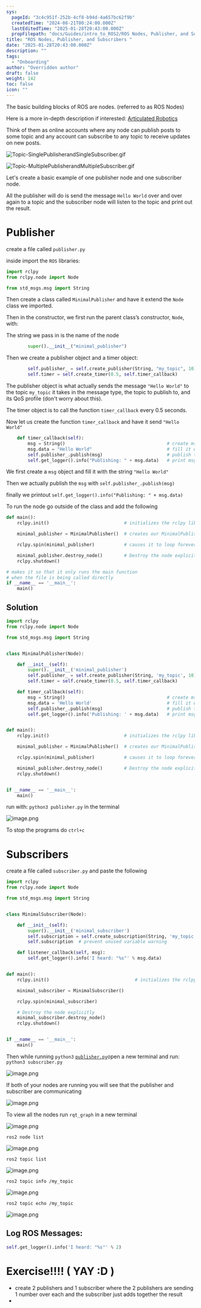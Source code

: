 ```yaml
---
sys:
  pageId: "3c4c951f-252b-4cf8-b94d-4a657bc62f9b"
  createdTime: "2024-08-21T00:24:00.000Z"
  lastEditedTime: "2025-01-28T20:43:00.000Z"
  propFilepath: "docs/Guides/intro_to_ROS2/ROS Nodes, Publisher, and Subscribers .md"
title: "ROS Nodes, Publisher, and Subscribers "
date: "2025-01-28T20:43:00.000Z"
description: ""
tags:
  - "Onboarding"
author: "Overridden author"
draft: false
weight: 142
toc: false
icon: ""
---
```


The basic building blocks of ROS are nodes. (referred to as ROS Nodes)

Here is a more in-depth description if interested: [Articulated Robotics](https://articulatedrobotics.xyz/tutorials/ready-for-ros/ros-overview#2-nodes)

Think of them as online accounts where any node can publish posts to some topic and any account can subscribe to any topic to receive updates on new posts.

![Topic-SinglePublisherandSingleSubscriber.gif](https://docs.ros.org/en/humble/_images/Topic-SinglePublisherandSingleSubscriber.gif)

![Topic-MultiplePublisherandMultipleSubscriber.gif](https://docs.ros.org/en/humble/_images/Topic-MultiplePublisherandMultipleSubscriber.gif)

Let's create a basic example of one publisher node and one subscriber node.

All the publisher will do is send the message `Hello World` over and over again to a topic and the subscriber node will listen to the topic and print out the result.

# Publisher

create a file called `publisher.py` 

inside import the `ROS` libraries:

```python
import rclpy
from rclpy.node import Node

from std_msgs.msg import String
```

Then create a class called `MinimalPublisher` and have it extend the `Node` class we imported.

Then in the constructor, we first run the parent class’s constructor, `Node`, with:

The string we pass in is the name of the node

```python
        super().__init__("minimal_publisher")
```

Then we create a publisher object and a timer object:

```python
        self.publisher_ = self.create_publisher(String, "my_topic", 10)
        self.timer = self.create_timer(0.5, self.timer_callback)
```

The publisher object is what actually sends the message `"Hello World"` to the topic `my_topic` it takes in the message type, the topic to publish to, and its QoS profile (don't worry about this).

The timer object is to call the function `timer_callback` every 0.5 seconds.

Now let us create the function `timer_callback` and have it send `"Hello World"`

```python
    def timer_callback(self):
        msg = String()                                      # create msg object
        msg.data = "Hello World"                            # fill it with data
        self.publisher_.publish(msg)                        # publish the message
        self.get_logger().info("Publishing: " + msg.data)   # print msg
```

We first create a `msg` object and fill it with the string `"Hello World"`

Then we actually publish the `msg` with `self.publisher_.publish(msg)`

finally we printout `self.get_logger().info("Publishing: " + msg.data)`

To run the node go outside of the class and add the following

```python
def main():
    rclpy.init()                            # initializes the rclpy library

    minimal_publisher = MinimalPublisher()  # creates our MinimalPublisher object

    rclpy.spin(minimal_publisher)           # causes it to loop forever

    minimal_publisher.destroy_node()        # Destroy the node explicitly
    rclpy.shutdown()

# makes it so that it only runs the main function
# when the file is being called directly
if __name__ == '__main__': 
    main()
```

## Solution

```python
import rclpy
from rclpy.node import Node

from std_msgs.msg import String


class MinimalPublisher(Node):

    def __init__(self):
        super().__init__('minimal_publisher')
        self.publisher_ = self.create_publisher(String, 'my_topic', 10)
        self.timer = self.create_timer(0.5, self.timer_callback)

    def timer_callback(self):
        msg = String()                                      # create msg object
        msg.data = 'Hello World'                            # fill it with data
        self.publisher_.publish(msg)                        # publish the message
        self.get_logger().info('Publishing: ' + msg.data)   # print msg


def main():
    rclpy.init()                            # initializes the rclpy library

    minimal_publisher = MinimalPublisher()  # creates our MinimalPublisher object

    rclpy.spin(minimal_publisher)           # causes it to loop forever

    minimal_publisher.destroy_node()        # Destroy the node explicitly
    rclpy.shutdown()


if __name__ == '__main__':
    main()
```

run with: `python3 publisher.py` in the terminal

![image.png](https://prod-files-secure.s3.us-west-2.amazonaws.com/d518164a-d88e-44d1-a4ee-3adb3bd8bce0/9214accb-ad5b-44f1-a31c-b3167c59138b/image.png?X-Amz-Algorithm=AWS4-HMAC-SHA256&X-Amz-Content-Sha256=UNSIGNED-PAYLOAD&X-Amz-Credential=ASIAZI2LB466W7V7MTDU%2F20250207%2Fus-west-2%2Fs3%2Faws4_request&X-Amz-Date=20250207T070757Z&X-Amz-Expires=3600&X-Amz-Security-Token=IQoJb3JpZ2luX2VjEFcaCXVzLXdlc3QtMiJHMEUCIA6%2BqCGCpJmUDFoN3lFyfgF6iIofA3yaEFCKsMCpNGZKAiEAg98Z%2BJI8%2BufrDyweEYttIC9baJzL7O1JRuPI%2BstaTl4q%2FwMIcBAAGgw2Mzc0MjMxODM4MDUiDMxu%2B9oLdLjHi16WGSrcAzxrJcawYr7bUGL68oXuluJo9bYH6PRoOr8JUkx8kRciDQMC1fRPs352nRRl39rgkTyQvwxSkBq4TVkN0KL9rul4hAbrFQqc0UwRkskbE2SdhqtofCSdwpzsFUROtmrCaFULkYQhrsW0EDjEI6o50MelkNt9D1LsZQB1TYOu7KP0Tq6B6dW4MZPfCxiydjXBaD%2BlJTld%2Bs6n4OBpCluJmqbSXKxqynTUZK1pn0fyG2XWelX%2B8d1mEgRsCTE%2FTbI%2BrcoKIdoDXd4gnC9vzwZl5spS02xOFVxKsLPlZyfbU1vRLn4frEuvACL4M457CjXaxikrFZXI5UpOe927zgCHIPp0%2B3fyPCXZRwMlTG%2BE2UxeiwoPWcgl4%2FTPNG7Jr5wPqbZTh3ZEJtehzBQFTMC9W5Eq22%2FHhY5pedB4U8ZTycKDbKVWeoZpKN%2BbNyJcN4Gi0yv4VFCjjajBsIuWvG8K24buxuMC9qFF5pd5Ybfhx7nJexTekC6Dsl1TX%2B3pzqi8%2BnSFnPRfcuU6yja33gAF5Xvp%2F68MpqAwlvjD2Nzu7%2FN73KhXbCgQz3c9mC1O5k0%2FCOka6Uo%2F3ZJiNAn4x7O0fhl%2BuPWwowoMHg78ZDlzKEgXgt%2BMjzoI2kkq6ynZMKvflr0GOqUBCD8carVufj7B%2FMzz8Hj4vTDdADZ%2FU%2B4kduqkymohEM%2BskUSnMWuLf%2FzoyCh3oD1qkBnYUYWuns0xORvLTVMQ3pFeEMsJQNhEpZxcSS%2Fo7BARQESZa8lf%2FQanKJsnSEW22SBxS2jWNDdypsNUoqUPIRSA1k4sFZM%2BS57VQaHRdNcZ8a7GcfXZzIh2FYea%2F%2FxRKEWZYwavFAghNdw51b1XcA6dwcfn&X-Amz-Signature=a1688d61abb1d740527db228c385044b8821e1ad0c1958c01e5eedef323102d3&X-Amz-SignedHeaders=host&x-id=GetObject)

To stop the programs do `ctrl+c`

# Subscribers

create a file called `subscriber.py` and paste the following

```python
import rclpy
from rclpy.node import Node

from std_msgs.msg import String


class MinimalSubscriber(Node):

    def __init__(self):
        super().__init__('minimal_subscriber')
        self.subscription = self.create_subscription(String, 'my_topic', self.listener_callback, 10)
        self.subscription  # prevent unused variable warning

    def listener_callback(self, msg):
        self.get_logger().info('I heard: "%s"' % msg.data)


def main():
    rclpy.init()                                # initializes the rclpy library

    minimal_subscriber = MinimalSubscriber()

    rclpy.spin(minimal_subscriber)

    # Destroy the node explicitly
    minimal_subscriber.destroy_node()
    rclpy.shutdown()


if __name__ == '__main__':
    main()
```

Then while running `python3` [`publisher.py`](http://publisher.py/)open a new terminal and run: `python3 subscriber.py` 

![image.png](https://prod-files-secure.s3.us-west-2.amazonaws.com/d518164a-d88e-44d1-a4ee-3adb3bd8bce0/611fccf2-c738-4dbd-94e9-98f209092866/image.png?X-Amz-Algorithm=AWS4-HMAC-SHA256&X-Amz-Content-Sha256=UNSIGNED-PAYLOAD&X-Amz-Credential=ASIAZI2LB466W7V7MTDU%2F20250207%2Fus-west-2%2Fs3%2Faws4_request&X-Amz-Date=20250207T070757Z&X-Amz-Expires=3600&X-Amz-Security-Token=IQoJb3JpZ2luX2VjEFcaCXVzLXdlc3QtMiJHMEUCIA6%2BqCGCpJmUDFoN3lFyfgF6iIofA3yaEFCKsMCpNGZKAiEAg98Z%2BJI8%2BufrDyweEYttIC9baJzL7O1JRuPI%2BstaTl4q%2FwMIcBAAGgw2Mzc0MjMxODM4MDUiDMxu%2B9oLdLjHi16WGSrcAzxrJcawYr7bUGL68oXuluJo9bYH6PRoOr8JUkx8kRciDQMC1fRPs352nRRl39rgkTyQvwxSkBq4TVkN0KL9rul4hAbrFQqc0UwRkskbE2SdhqtofCSdwpzsFUROtmrCaFULkYQhrsW0EDjEI6o50MelkNt9D1LsZQB1TYOu7KP0Tq6B6dW4MZPfCxiydjXBaD%2BlJTld%2Bs6n4OBpCluJmqbSXKxqynTUZK1pn0fyG2XWelX%2B8d1mEgRsCTE%2FTbI%2BrcoKIdoDXd4gnC9vzwZl5spS02xOFVxKsLPlZyfbU1vRLn4frEuvACL4M457CjXaxikrFZXI5UpOe927zgCHIPp0%2B3fyPCXZRwMlTG%2BE2UxeiwoPWcgl4%2FTPNG7Jr5wPqbZTh3ZEJtehzBQFTMC9W5Eq22%2FHhY5pedB4U8ZTycKDbKVWeoZpKN%2BbNyJcN4Gi0yv4VFCjjajBsIuWvG8K24buxuMC9qFF5pd5Ybfhx7nJexTekC6Dsl1TX%2B3pzqi8%2BnSFnPRfcuU6yja33gAF5Xvp%2F68MpqAwlvjD2Nzu7%2FN73KhXbCgQz3c9mC1O5k0%2FCOka6Uo%2F3ZJiNAn4x7O0fhl%2BuPWwowoMHg78ZDlzKEgXgt%2BMjzoI2kkq6ynZMKvflr0GOqUBCD8carVufj7B%2FMzz8Hj4vTDdADZ%2FU%2B4kduqkymohEM%2BskUSnMWuLf%2FzoyCh3oD1qkBnYUYWuns0xORvLTVMQ3pFeEMsJQNhEpZxcSS%2Fo7BARQESZa8lf%2FQanKJsnSEW22SBxS2jWNDdypsNUoqUPIRSA1k4sFZM%2BS57VQaHRdNcZ8a7GcfXZzIh2FYea%2F%2FxRKEWZYwavFAghNdw51b1XcA6dwcfn&X-Amz-Signature=ead420a05303a1a3d044d9c00ecc7dbaaa399cc5ab110117189d2a0de8f26bf0&X-Amz-SignedHeaders=host&x-id=GetObject)

If both of your nodes are running you will see that the publisher and subscriber are communicating

![image.png](https://prod-files-secure.s3.us-west-2.amazonaws.com/d518164a-d88e-44d1-a4ee-3adb3bd8bce0/eea428b5-1cf0-43bb-a30b-81cbaf6c5c78/image.png?X-Amz-Algorithm=AWS4-HMAC-SHA256&X-Amz-Content-Sha256=UNSIGNED-PAYLOAD&X-Amz-Credential=ASIAZI2LB466W7V7MTDU%2F20250207%2Fus-west-2%2Fs3%2Faws4_request&X-Amz-Date=20250207T070757Z&X-Amz-Expires=3600&X-Amz-Security-Token=IQoJb3JpZ2luX2VjEFcaCXVzLXdlc3QtMiJHMEUCIA6%2BqCGCpJmUDFoN3lFyfgF6iIofA3yaEFCKsMCpNGZKAiEAg98Z%2BJI8%2BufrDyweEYttIC9baJzL7O1JRuPI%2BstaTl4q%2FwMIcBAAGgw2Mzc0MjMxODM4MDUiDMxu%2B9oLdLjHi16WGSrcAzxrJcawYr7bUGL68oXuluJo9bYH6PRoOr8JUkx8kRciDQMC1fRPs352nRRl39rgkTyQvwxSkBq4TVkN0KL9rul4hAbrFQqc0UwRkskbE2SdhqtofCSdwpzsFUROtmrCaFULkYQhrsW0EDjEI6o50MelkNt9D1LsZQB1TYOu7KP0Tq6B6dW4MZPfCxiydjXBaD%2BlJTld%2Bs6n4OBpCluJmqbSXKxqynTUZK1pn0fyG2XWelX%2B8d1mEgRsCTE%2FTbI%2BrcoKIdoDXd4gnC9vzwZl5spS02xOFVxKsLPlZyfbU1vRLn4frEuvACL4M457CjXaxikrFZXI5UpOe927zgCHIPp0%2B3fyPCXZRwMlTG%2BE2UxeiwoPWcgl4%2FTPNG7Jr5wPqbZTh3ZEJtehzBQFTMC9W5Eq22%2FHhY5pedB4U8ZTycKDbKVWeoZpKN%2BbNyJcN4Gi0yv4VFCjjajBsIuWvG8K24buxuMC9qFF5pd5Ybfhx7nJexTekC6Dsl1TX%2B3pzqi8%2BnSFnPRfcuU6yja33gAF5Xvp%2F68MpqAwlvjD2Nzu7%2FN73KhXbCgQz3c9mC1O5k0%2FCOka6Uo%2F3ZJiNAn4x7O0fhl%2BuPWwowoMHg78ZDlzKEgXgt%2BMjzoI2kkq6ynZMKvflr0GOqUBCD8carVufj7B%2FMzz8Hj4vTDdADZ%2FU%2B4kduqkymohEM%2BskUSnMWuLf%2FzoyCh3oD1qkBnYUYWuns0xORvLTVMQ3pFeEMsJQNhEpZxcSS%2Fo7BARQESZa8lf%2FQanKJsnSEW22SBxS2jWNDdypsNUoqUPIRSA1k4sFZM%2BS57VQaHRdNcZ8a7GcfXZzIh2FYea%2F%2FxRKEWZYwavFAghNdw51b1XcA6dwcfn&X-Amz-Signature=292f2451302d303e75664bdcc970660aac2be3345556bbdf5f177e79cc659e3a&X-Amz-SignedHeaders=host&x-id=GetObject)

To view all the nodes run `rqt_graph` in a new terminal

![image.png](https://prod-files-secure.s3.us-west-2.amazonaws.com/d518164a-d88e-44d1-a4ee-3adb3bd8bce0/1d98e964-4318-4d62-b5c4-8c8f78368598/image.png?X-Amz-Algorithm=AWS4-HMAC-SHA256&X-Amz-Content-Sha256=UNSIGNED-PAYLOAD&X-Amz-Credential=ASIAZI2LB466W7V7MTDU%2F20250207%2Fus-west-2%2Fs3%2Faws4_request&X-Amz-Date=20250207T070757Z&X-Amz-Expires=3600&X-Amz-Security-Token=IQoJb3JpZ2luX2VjEFcaCXVzLXdlc3QtMiJHMEUCIA6%2BqCGCpJmUDFoN3lFyfgF6iIofA3yaEFCKsMCpNGZKAiEAg98Z%2BJI8%2BufrDyweEYttIC9baJzL7O1JRuPI%2BstaTl4q%2FwMIcBAAGgw2Mzc0MjMxODM4MDUiDMxu%2B9oLdLjHi16WGSrcAzxrJcawYr7bUGL68oXuluJo9bYH6PRoOr8JUkx8kRciDQMC1fRPs352nRRl39rgkTyQvwxSkBq4TVkN0KL9rul4hAbrFQqc0UwRkskbE2SdhqtofCSdwpzsFUROtmrCaFULkYQhrsW0EDjEI6o50MelkNt9D1LsZQB1TYOu7KP0Tq6B6dW4MZPfCxiydjXBaD%2BlJTld%2Bs6n4OBpCluJmqbSXKxqynTUZK1pn0fyG2XWelX%2B8d1mEgRsCTE%2FTbI%2BrcoKIdoDXd4gnC9vzwZl5spS02xOFVxKsLPlZyfbU1vRLn4frEuvACL4M457CjXaxikrFZXI5UpOe927zgCHIPp0%2B3fyPCXZRwMlTG%2BE2UxeiwoPWcgl4%2FTPNG7Jr5wPqbZTh3ZEJtehzBQFTMC9W5Eq22%2FHhY5pedB4U8ZTycKDbKVWeoZpKN%2BbNyJcN4Gi0yv4VFCjjajBsIuWvG8K24buxuMC9qFF5pd5Ybfhx7nJexTekC6Dsl1TX%2B3pzqi8%2BnSFnPRfcuU6yja33gAF5Xvp%2F68MpqAwlvjD2Nzu7%2FN73KhXbCgQz3c9mC1O5k0%2FCOka6Uo%2F3ZJiNAn4x7O0fhl%2BuPWwowoMHg78ZDlzKEgXgt%2BMjzoI2kkq6ynZMKvflr0GOqUBCD8carVufj7B%2FMzz8Hj4vTDdADZ%2FU%2B4kduqkymohEM%2BskUSnMWuLf%2FzoyCh3oD1qkBnYUYWuns0xORvLTVMQ3pFeEMsJQNhEpZxcSS%2Fo7BARQESZa8lf%2FQanKJsnSEW22SBxS2jWNDdypsNUoqUPIRSA1k4sFZM%2BS57VQaHRdNcZ8a7GcfXZzIh2FYea%2F%2FxRKEWZYwavFAghNdw51b1XcA6dwcfn&X-Amz-Signature=185028dc16b3faf28a1232b19a171765feaac22c0ee95da7b94be879aad0ec7e&X-Amz-SignedHeaders=host&x-id=GetObject)

`ros2 node list`

![image.png](https://prod-files-secure.s3.us-west-2.amazonaws.com/d518164a-d88e-44d1-a4ee-3adb3bd8bce0/680ac8cf-e6d9-4164-9ece-5b9a6fccffee/image.png?X-Amz-Algorithm=AWS4-HMAC-SHA256&X-Amz-Content-Sha256=UNSIGNED-PAYLOAD&X-Amz-Credential=ASIAZI2LB466W7V7MTDU%2F20250207%2Fus-west-2%2Fs3%2Faws4_request&X-Amz-Date=20250207T070757Z&X-Amz-Expires=3600&X-Amz-Security-Token=IQoJb3JpZ2luX2VjEFcaCXVzLXdlc3QtMiJHMEUCIA6%2BqCGCpJmUDFoN3lFyfgF6iIofA3yaEFCKsMCpNGZKAiEAg98Z%2BJI8%2BufrDyweEYttIC9baJzL7O1JRuPI%2BstaTl4q%2FwMIcBAAGgw2Mzc0MjMxODM4MDUiDMxu%2B9oLdLjHi16WGSrcAzxrJcawYr7bUGL68oXuluJo9bYH6PRoOr8JUkx8kRciDQMC1fRPs352nRRl39rgkTyQvwxSkBq4TVkN0KL9rul4hAbrFQqc0UwRkskbE2SdhqtofCSdwpzsFUROtmrCaFULkYQhrsW0EDjEI6o50MelkNt9D1LsZQB1TYOu7KP0Tq6B6dW4MZPfCxiydjXBaD%2BlJTld%2Bs6n4OBpCluJmqbSXKxqynTUZK1pn0fyG2XWelX%2B8d1mEgRsCTE%2FTbI%2BrcoKIdoDXd4gnC9vzwZl5spS02xOFVxKsLPlZyfbU1vRLn4frEuvACL4M457CjXaxikrFZXI5UpOe927zgCHIPp0%2B3fyPCXZRwMlTG%2BE2UxeiwoPWcgl4%2FTPNG7Jr5wPqbZTh3ZEJtehzBQFTMC9W5Eq22%2FHhY5pedB4U8ZTycKDbKVWeoZpKN%2BbNyJcN4Gi0yv4VFCjjajBsIuWvG8K24buxuMC9qFF5pd5Ybfhx7nJexTekC6Dsl1TX%2B3pzqi8%2BnSFnPRfcuU6yja33gAF5Xvp%2F68MpqAwlvjD2Nzu7%2FN73KhXbCgQz3c9mC1O5k0%2FCOka6Uo%2F3ZJiNAn4x7O0fhl%2BuPWwowoMHg78ZDlzKEgXgt%2BMjzoI2kkq6ynZMKvflr0GOqUBCD8carVufj7B%2FMzz8Hj4vTDdADZ%2FU%2B4kduqkymohEM%2BskUSnMWuLf%2FzoyCh3oD1qkBnYUYWuns0xORvLTVMQ3pFeEMsJQNhEpZxcSS%2Fo7BARQESZa8lf%2FQanKJsnSEW22SBxS2jWNDdypsNUoqUPIRSA1k4sFZM%2BS57VQaHRdNcZ8a7GcfXZzIh2FYea%2F%2FxRKEWZYwavFAghNdw51b1XcA6dwcfn&X-Amz-Signature=a8ec5eed35a727458bde83043fb181432ce00cf181ee92f0096298a29082b68c&X-Amz-SignedHeaders=host&x-id=GetObject)

`ros2 topic list`

![image.png](https://prod-files-secure.s3.us-west-2.amazonaws.com/d518164a-d88e-44d1-a4ee-3adb3bd8bce0/eee2ebe1-27ef-4a4a-96fb-2ca54126fb29/image.png?X-Amz-Algorithm=AWS4-HMAC-SHA256&X-Amz-Content-Sha256=UNSIGNED-PAYLOAD&X-Amz-Credential=ASIAZI2LB466W7V7MTDU%2F20250207%2Fus-west-2%2Fs3%2Faws4_request&X-Amz-Date=20250207T070757Z&X-Amz-Expires=3600&X-Amz-Security-Token=IQoJb3JpZ2luX2VjEFcaCXVzLXdlc3QtMiJHMEUCIA6%2BqCGCpJmUDFoN3lFyfgF6iIofA3yaEFCKsMCpNGZKAiEAg98Z%2BJI8%2BufrDyweEYttIC9baJzL7O1JRuPI%2BstaTl4q%2FwMIcBAAGgw2Mzc0MjMxODM4MDUiDMxu%2B9oLdLjHi16WGSrcAzxrJcawYr7bUGL68oXuluJo9bYH6PRoOr8JUkx8kRciDQMC1fRPs352nRRl39rgkTyQvwxSkBq4TVkN0KL9rul4hAbrFQqc0UwRkskbE2SdhqtofCSdwpzsFUROtmrCaFULkYQhrsW0EDjEI6o50MelkNt9D1LsZQB1TYOu7KP0Tq6B6dW4MZPfCxiydjXBaD%2BlJTld%2Bs6n4OBpCluJmqbSXKxqynTUZK1pn0fyG2XWelX%2B8d1mEgRsCTE%2FTbI%2BrcoKIdoDXd4gnC9vzwZl5spS02xOFVxKsLPlZyfbU1vRLn4frEuvACL4M457CjXaxikrFZXI5UpOe927zgCHIPp0%2B3fyPCXZRwMlTG%2BE2UxeiwoPWcgl4%2FTPNG7Jr5wPqbZTh3ZEJtehzBQFTMC9W5Eq22%2FHhY5pedB4U8ZTycKDbKVWeoZpKN%2BbNyJcN4Gi0yv4VFCjjajBsIuWvG8K24buxuMC9qFF5pd5Ybfhx7nJexTekC6Dsl1TX%2B3pzqi8%2BnSFnPRfcuU6yja33gAF5Xvp%2F68MpqAwlvjD2Nzu7%2FN73KhXbCgQz3c9mC1O5k0%2FCOka6Uo%2F3ZJiNAn4x7O0fhl%2BuPWwowoMHg78ZDlzKEgXgt%2BMjzoI2kkq6ynZMKvflr0GOqUBCD8carVufj7B%2FMzz8Hj4vTDdADZ%2FU%2B4kduqkymohEM%2BskUSnMWuLf%2FzoyCh3oD1qkBnYUYWuns0xORvLTVMQ3pFeEMsJQNhEpZxcSS%2Fo7BARQESZa8lf%2FQanKJsnSEW22SBxS2jWNDdypsNUoqUPIRSA1k4sFZM%2BS57VQaHRdNcZ8a7GcfXZzIh2FYea%2F%2FxRKEWZYwavFAghNdw51b1XcA6dwcfn&X-Amz-Signature=053595e6e62e6959169141cd44fa445f5a6b1ab03e96ff00783cfc36fe897c81&X-Amz-SignedHeaders=host&x-id=GetObject)

`ros2 topic info /my_topic`

![image.png](https://prod-files-secure.s3.us-west-2.amazonaws.com/d518164a-d88e-44d1-a4ee-3adb3bd8bce0/6288ef12-cb9e-406f-b9eb-65feed3a9011/image.png?X-Amz-Algorithm=AWS4-HMAC-SHA256&X-Amz-Content-Sha256=UNSIGNED-PAYLOAD&X-Amz-Credential=ASIAZI2LB466W7V7MTDU%2F20250207%2Fus-west-2%2Fs3%2Faws4_request&X-Amz-Date=20250207T070757Z&X-Amz-Expires=3600&X-Amz-Security-Token=IQoJb3JpZ2luX2VjEFcaCXVzLXdlc3QtMiJHMEUCIA6%2BqCGCpJmUDFoN3lFyfgF6iIofA3yaEFCKsMCpNGZKAiEAg98Z%2BJI8%2BufrDyweEYttIC9baJzL7O1JRuPI%2BstaTl4q%2FwMIcBAAGgw2Mzc0MjMxODM4MDUiDMxu%2B9oLdLjHi16WGSrcAzxrJcawYr7bUGL68oXuluJo9bYH6PRoOr8JUkx8kRciDQMC1fRPs352nRRl39rgkTyQvwxSkBq4TVkN0KL9rul4hAbrFQqc0UwRkskbE2SdhqtofCSdwpzsFUROtmrCaFULkYQhrsW0EDjEI6o50MelkNt9D1LsZQB1TYOu7KP0Tq6B6dW4MZPfCxiydjXBaD%2BlJTld%2Bs6n4OBpCluJmqbSXKxqynTUZK1pn0fyG2XWelX%2B8d1mEgRsCTE%2FTbI%2BrcoKIdoDXd4gnC9vzwZl5spS02xOFVxKsLPlZyfbU1vRLn4frEuvACL4M457CjXaxikrFZXI5UpOe927zgCHIPp0%2B3fyPCXZRwMlTG%2BE2UxeiwoPWcgl4%2FTPNG7Jr5wPqbZTh3ZEJtehzBQFTMC9W5Eq22%2FHhY5pedB4U8ZTycKDbKVWeoZpKN%2BbNyJcN4Gi0yv4VFCjjajBsIuWvG8K24buxuMC9qFF5pd5Ybfhx7nJexTekC6Dsl1TX%2B3pzqi8%2BnSFnPRfcuU6yja33gAF5Xvp%2F68MpqAwlvjD2Nzu7%2FN73KhXbCgQz3c9mC1O5k0%2FCOka6Uo%2F3ZJiNAn4x7O0fhl%2BuPWwowoMHg78ZDlzKEgXgt%2BMjzoI2kkq6ynZMKvflr0GOqUBCD8carVufj7B%2FMzz8Hj4vTDdADZ%2FU%2B4kduqkymohEM%2BskUSnMWuLf%2FzoyCh3oD1qkBnYUYWuns0xORvLTVMQ3pFeEMsJQNhEpZxcSS%2Fo7BARQESZa8lf%2FQanKJsnSEW22SBxS2jWNDdypsNUoqUPIRSA1k4sFZM%2BS57VQaHRdNcZ8a7GcfXZzIh2FYea%2F%2FxRKEWZYwavFAghNdw51b1XcA6dwcfn&X-Amz-Signature=4ab72bb96f1c3e8cb48050655235cc82fd9cee781624a5ebf49a9a241888a562&X-Amz-SignedHeaders=host&x-id=GetObject)

`ros2 topic echo /my_topic`

![image.png](https://prod-files-secure.s3.us-west-2.amazonaws.com/d518164a-d88e-44d1-a4ee-3adb3bd8bce0/0a6fcb4d-422d-4a6c-a803-749ef4adf2c6/image.png?X-Amz-Algorithm=AWS4-HMAC-SHA256&X-Amz-Content-Sha256=UNSIGNED-PAYLOAD&X-Amz-Credential=ASIAZI2LB466W7V7MTDU%2F20250207%2Fus-west-2%2Fs3%2Faws4_request&X-Amz-Date=20250207T070757Z&X-Amz-Expires=3600&X-Amz-Security-Token=IQoJb3JpZ2luX2VjEFcaCXVzLXdlc3QtMiJHMEUCIA6%2BqCGCpJmUDFoN3lFyfgF6iIofA3yaEFCKsMCpNGZKAiEAg98Z%2BJI8%2BufrDyweEYttIC9baJzL7O1JRuPI%2BstaTl4q%2FwMIcBAAGgw2Mzc0MjMxODM4MDUiDMxu%2B9oLdLjHi16WGSrcAzxrJcawYr7bUGL68oXuluJo9bYH6PRoOr8JUkx8kRciDQMC1fRPs352nRRl39rgkTyQvwxSkBq4TVkN0KL9rul4hAbrFQqc0UwRkskbE2SdhqtofCSdwpzsFUROtmrCaFULkYQhrsW0EDjEI6o50MelkNt9D1LsZQB1TYOu7KP0Tq6B6dW4MZPfCxiydjXBaD%2BlJTld%2Bs6n4OBpCluJmqbSXKxqynTUZK1pn0fyG2XWelX%2B8d1mEgRsCTE%2FTbI%2BrcoKIdoDXd4gnC9vzwZl5spS02xOFVxKsLPlZyfbU1vRLn4frEuvACL4M457CjXaxikrFZXI5UpOe927zgCHIPp0%2B3fyPCXZRwMlTG%2BE2UxeiwoPWcgl4%2FTPNG7Jr5wPqbZTh3ZEJtehzBQFTMC9W5Eq22%2FHhY5pedB4U8ZTycKDbKVWeoZpKN%2BbNyJcN4Gi0yv4VFCjjajBsIuWvG8K24buxuMC9qFF5pd5Ybfhx7nJexTekC6Dsl1TX%2B3pzqi8%2BnSFnPRfcuU6yja33gAF5Xvp%2F68MpqAwlvjD2Nzu7%2FN73KhXbCgQz3c9mC1O5k0%2FCOka6Uo%2F3ZJiNAn4x7O0fhl%2BuPWwowoMHg78ZDlzKEgXgt%2BMjzoI2kkq6ynZMKvflr0GOqUBCD8carVufj7B%2FMzz8Hj4vTDdADZ%2FU%2B4kduqkymohEM%2BskUSnMWuLf%2FzoyCh3oD1qkBnYUYWuns0xORvLTVMQ3pFeEMsJQNhEpZxcSS%2Fo7BARQESZa8lf%2FQanKJsnSEW22SBxS2jWNDdypsNUoqUPIRSA1k4sFZM%2BS57VQaHRdNcZ8a7GcfXZzIh2FYea%2F%2FxRKEWZYwavFAghNdw51b1XcA6dwcfn&X-Amz-Signature=4e2f7c1da83c825992e4bcaceaf034301de75788298fd67375944ff8e087e5ca&X-Amz-SignedHeaders=host&x-id=GetObject)

## Log ROS Messages:

```python
self.get_logger().info('I heard: "%s"' % 2)
```

# Exercise!!!! ( YAY :D )

- create 2 publishers and 1 subscriber where the 2 publishers are sending 1 number over each and the subscriber just adds together the result
- 
